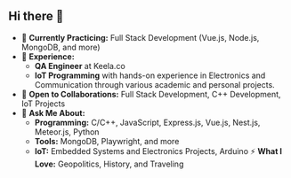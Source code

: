 ## Hi there 👋

<!--
**Binay432/Binay432** is a ✨ _special_ ✨ repository because its `README.md` (this file) appears on your GitHub profile.

Here are some ideas to get you started:
-->
- 🌱 **Currently Practicing:** Full Stack Development (Vue.js, Node.js, MongoDB, and more)
- 🔭 **Experience:** <br>
  - **QA Engineer** at Keela.co <br>
  - **IoT Programming** with hands-on experience in Electronics and Communication through various academic and personal projects.
- 👯 **Open to Collaborations:** Full Stack Development, C++ Development, IoT Projects
- 💬 **Ask Me About:**
    - **Programming:** C/C++, JavaScript, Express.js, Vue.js, Nest.js, Meteor.js, Python 
    - **Tools:** MongoDB, Playwright, and more
    - **IoT:** Embedded Systems and Electronics Projects, Arduino
⚡ **What I Love:** Geopolitics, History, and Traveling
